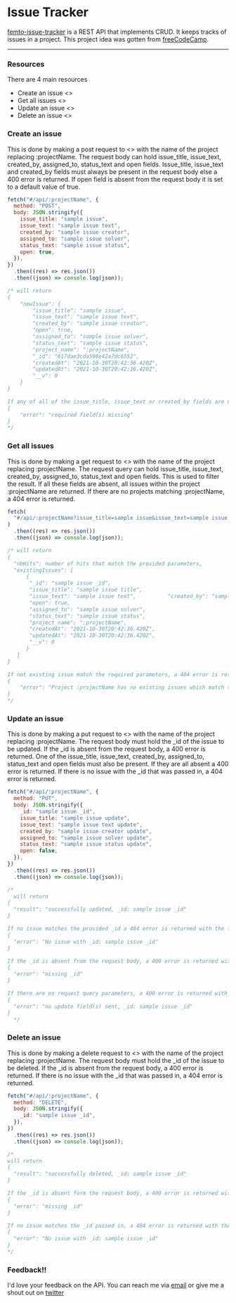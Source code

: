 # Issue Tracker

[femto-issue-tracker](#) is a REST API that implements CRUD. It keeps tracks of issues in a project. This project idea was gotten from [freeCodeCamp](#).

---

### Resources

There are 4 main resources

- Create an issue <>
- Get all issues <>
- Update an issue <>
- Delete an issue <>

### Create an issue

This is done by making a post request to <> with the name of the project replacing :projectName. The request body can hold issue_title, issue_text, created_by, assigned_to, status_text and open fields. Issue_title, issue_text and created_by fields must always be present in the request body else a 400 error is returned. If open field is absent from the request body it is set to a default value of true.

```js
fetch("#/api/:projectName", {
  method: "POST",
  body: JSON.stringify({
    issue_title: "sample issue",
    issue_text: "sample issue text",
    created_by: "sample issue creator",
    assigned_to: "sample issue solver",
    status_text: "sample issue status",
    open: true,
  }),
})
  .then((res) => res.json())
  .then((json) => console.log(json));

/* will return
{
    "newIssue": {
        "issue_title": "sample issue",
        "issue_text": "sample issue text",
        "created_by": "sample issue creator",
        "open": true,
        "assigned_to": "sample issue solver",
        "status_text": "sample issue status",
        "project_name": ":projectName",
        "_id": "617dae3cda598e42a7dc6552",
        "createdAt": "2021-10-30T20:42:36.420Z",
        "updatedAt": "2021-10-30T20:42:36.420Z",
        "__v": 0
    }
}

If any of all of the issue_title, issue_text or created_by fields are missing from the request body, a 400 error is returned with the following json object
{
    "error": "required field(s) missing"
}
*/
```

### Get all issues

This is done by making a get request to <> with the name of the project replacing :projectName. The request query can hold issue_title, issue_text, created_by, assigned_to, status_text and open fields. This is used to filter the result. If all these fields are absent, all issues within the project :projectName are returned. If there are no projects matching :projectName, a 404 error is returned.

```js
fetch(
  "#/api/:projectName?issue_title=sample issue&issue_text=sample issue text&created_by=sample issue creator&assigned_to=sample issue solver&status_text=sample issue status open: true"
)
  .then((res) => res.json())
  .then((json) => console.log(json));

/* will return
{
  "nbHits": number of hits that match the provided parameters,
  "existingIssues": [
      {
       "_id": "sample issue _id",
       "issue_title": "sample issue title",
       "issue_text": "sample issue text",          "created_by": "sample issue creator",
       "open": true,
       "assigned_to": "sample issue solver",
       "status_text": "sample issue status",
       "project_name": ":projectName",
       "createdAt": "2021-10-30T20:42:36.420Z",
       "updatedAt": "2021-10-30T20:42:36.420Z",
       "__v": 0
      }
   ]
}

If not existing issue match the required parameters, a 404 error is returned with the following json object
{
    "error": "Project :projectName has no existing issues which match the parameters provided"
}
*/
```

### Update an issue

This is done by making a put request to <> with the name of the project replacing :projectName. The request body must hold the \_id of the issue to be updated. If the \_id is absent from the request body, a 400 error is returned. One of the issue_title, issue_text, created_by, assigned_to, status_text and open fields must also be present. If they are all absent a 400 error is returned. If there is no issue with the \_id that was passed in, a 404 error is returned.

```js
fetch("#/api/:projectName", {
  method: "PUT",
  body: JSON.stringify({
    _id: "sample issue _id",
    issue_title: "sample issue update",
    issue_text: "sample issue text update",
    created_by: "sample issue creator update",
    assigned_to: "sample issue solver update",
    status_text: "sample issue status update",
    open: false,
  }),
})
  .then((res) => res.json())
  .then((json) => console.log(json));

/*
  will return
{
  "result": "successfully updated, _id: sample issue _id"
}

If no issue matches the provided _id a 404 error is returned with the following json object
{
  "error": "No issue with _id: sample issue _id"
}

If the _id is absent from the request body, a 400 error is returned with the following json object
{
  "error": "missing _id"
}

If there are no request query parameters, a 400 error is returned with the following json object
{
  "error": "no update field(s) sent, _id: sample issue _id"
}
  */
```

### Delete an issue

This is done by making a delete request to <> with the name of the project replacing :projectName. The request body must hold the \_id of the issue to be deleted. If the \_id is absent from the request body, a 400 error is returned. If there is no issue with the \_id that was passed in, a 404 error is returned.

```js
fetch("#/api/:projectName", {
  method: "DELETE",
  body: JSON.stringify({
    _id: "sample issue _id",
  }),
})
  .then((res) => res.json())
  .then((json) => console.log(json));

/*
will return
{
  "result": "successfully deleted, _id: sample issue _id"
}

If the _id is absent form the request body, a 400 error is returned with the following json object
{
  "error": "missing _id"
}

If no issue matches the _id passed in, a 404 error is returned with the following json object
{
  "error": "No issue with _id: sample issue _id"
}
*/
```

### Feedback!!

I'd love your feedback on the API. You can reach me via [email](mailto:chinaemerema@gmail.com) or give me a shout out on [twitter](https://twitter.com/femto_ace?t=nk6ylNm1Zp2l0yiJkCKFeA&s=09)

